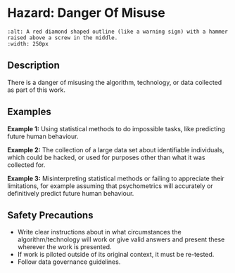 # Hazard: Danger Of Misuse

```{image} ../../images/hazards/misuse.png
:alt: A red diamond shaped outline (like a warning sign) with a hammer raised above a screw in the middle.
:width: 250px
```

## Description

There is a danger of misusing the algorithm, technology, or data collected as part of this work.

## Examples

__Example 1:__ Using statistical methods to do impossible tasks, like predicting future human behaviour.

__Example 2:__ The collection of a large data set about identifiable individuals, which could be hacked, or used for purposes other than what it was collected for.

__Example 3:__ Misinterpreting statistical methods or failing to appreciate their limitations, for example assuming that psychometrics will accurately or definitively predict future human behaviour.

## Safety Precautions

- Write clear instructions about in what circumstances the algorithm/technology will work or give valid answers and present these wherever the work is presented.
- If work is piloted outside of its original context, it must be re-tested.
- Follow data governance guidelines.
